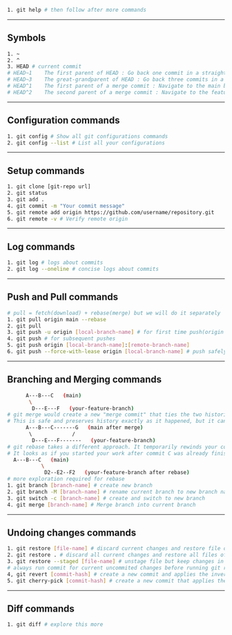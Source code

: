 ```bash
1. git help # then follow after more commands
```
--------------------------------------------------------------------
## Symbols
```bash
1. ~ 
2. ^ 
3. HEAD # current commit
# HEAD~1	The first parent of HEAD : Go back one commit in a straight line.
# HEAD~3	The great-grandparent of HEAD : Go back three commits in a straight line.
# HEAD^1	The first parent of a merge commit : Navigate to the main branch side of a merge.
# HEAD^2	The second parent of a merge commit : Navigate to the feature branch side of a merge.
```
--------------------------------------------------------------------
## Configuration commands
```bash
1. git config # Show all git configurations commands
2. git config --list # List all your configurations
```
--------------------------------------------------------------------
## Setup commands
```bash
1. git clone [git-repo url]
2. git status
3. git add .
4. git commit -m "Your commit message"
5. git remote add origin https://github.com/username/repository.git
6. git remote -v # Verify remote origin
```
--------------------------------------------------------------------
## Log commands
```bash
1. git log # logs about commits
2. git log --oneline # concise logs about commits
```
--------------------------------------------------------------------
## Push and Pull commands
```bash
# pull = fetch(download) + rebase(merge) but we will do it separately
1. git pull origin main --rebase
2. git pull
3. git push -u origin [local-branch-name] # for first time push(origin is the default name for the remote), upsert upstream counterpart of this branch
4. git push # for subsequent pushes
5. git push origin [local-branch-name]:[remote-branch-name]
6. git push --force-with-lease origin [local-branch-name] # push safely, if remote branch has been updated, it will refuse to push, then we will need to pull, merge, resolve conflicts and then push again
```
--------------------------------------------------------------------
## Branching and Merging commands
```bash
      A---B---C   (main)
       \
        D---E---F   (your-feature-branch)
# git merge would create a new "merge commit" that ties the two histories together.
# This is safe and preserves history exactly as it happened, but it can make the project log look complex and cluttered with merge commits.
      A---B---C-------G   (main after merge)
       \             /
        D---E---F-------   (your-feature-branch)
# git rebase takes a different approach. It temporarily rewinds your commits (D, E, F), updates your branch with the latest commits from main, and then replays your commits one-by-one on top of the latest version of main.
# It looks as if you started your work after commit C was already finished. The commits D2, E2, and F2 contain the same file changes as D, E, F, but they are new commits with different SHA-1 hashes.
  A---B---C   (main)
           \
            D2--E2--F2   (your-feature-branch after rebase)
# more exploration required for rebase
1. git branch [branch-name] # create new branch
2. git branch -M [branch-name] # rename current branch to new branch name
3. git switch -c [branch-name] # create and switch to new branch
4. git merge [branch-name] # Merge branch into current branch
```
--------------------------------------------------------------------
## Undoing changes commands
```bash
1. git restore [file-name] # discard current changes and restore file of last commit
2. git restore . # discard all current changes and restore all files of last commit
3. git restore --staged [file-name] # unstage file but keep changes in working directory, if mistakenly added to staging area
# always run commit for current uncommited changes before running git revert
4, git revert [commit-hash] # create a new commit and applies the inverse of the changes from the target commit.
5. git cherry-pick [commit-hash] # create a new commit that applies the changes introduced by an existing commit from same/another branch, this is copy-paste of commit
```
--------------------------------------------------------------------
## Diff commands
```bash
1. git diff # explore this more
```